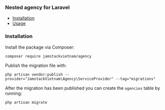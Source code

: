 ### Nested agency for Laravel

- [Installation](#installation)
- [Usage](#usage)

### Installation

Install the package via Composer:

```
composer require jamstackvietnam/agency
```

Publish the migration file with:

```
php artisan vendor:publish --provider="JamstackVietnam\Agency\ServiceProvider" --tag="migrations"
```

After the migration has been published you can create the `agencies` table by running:

```
php artisan migrate
```
